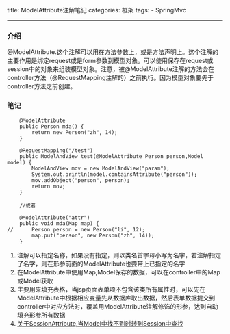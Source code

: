 title: ModelAttribute注解笔记
categories: 框架
tags: 
	- SpringMvc

---

### 介绍

@ModelAttribute.这个注解可以用在方法参数上，或是方法声明上。这个注解的主要作用是绑定request或是form参数到模型对象。可以使用保存在request或session中的对象来组装模型对象。注意，被@ModelAttribute注解的方法会在controller方法（@RequestMapping注解的）之前执行。因为模型对象要先于controller方法之前创建。

### 笔记

```
	@ModelAttribute
	public Person mda() {
		return new Person("zh", 14);
	}

	@RequestMapping("/test")
	public ModelAndView test(@ModelAttribute Person person,Model model) {
		ModelAndView mov = new ModelAndView("param");
		System.out.println(model.containsAttribute("person"));
		mov.addObject("person", person);
		return mov;
	}

	//或者

	@ModelAttribute("attr")
	public void mda(Map map) {
//		Person person = new Person("li", 12);
		map.put("person", new Person("zh", 14));
	}
```

1. 注解可以指定名称，如果没有指定，则以类名首字母小写为名字，若注解指定了名字，则在形参前面的ModelAttribute也要带上已指定的名字
2. 在ModelAttribute中使用Map,Model保存的数据，可以在controller中的Map或Model获取
3. 主要用来填充表格，当jsp页面表单项不包含该类所有属性时，可以先在ModelAttribute中根据相应变量先从数据库取出数据，然后表单数据提交到controller中对应方法时，覆盖用ModelAttribute注解修饰的形参，达到自动填充形参所有数据
4. [关于SessionAttribute,当Model中找不到时转到Session中查找](https://blog.csdn.net/m0_37893932/article/details/78327972)
